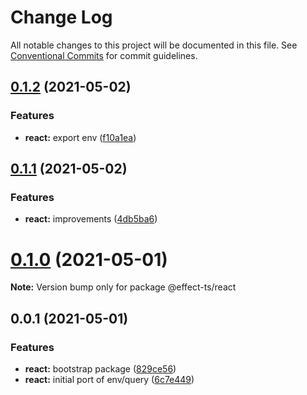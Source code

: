# Change Log

All notable changes to this project will be documented in this file.
See [Conventional Commits](https://conventionalcommits.org) for commit guidelines.

## [0.1.2](https://github.com/Effect-TS/react/compare/@effect-ts/react@0.1.1...@effect-ts/react@0.1.2) (2021-05-02)


### Features

* **react:** export env ([f10a1ea](https://github.com/Effect-TS/react/commit/f10a1eac765f197c6d1fbcc559583fb6c251d348))





## [0.1.1](https://github.com/Effect-TS/react/compare/@effect-ts/react@0.1.0...@effect-ts/react@0.1.1) (2021-05-02)


### Features

* **react:** improvements ([4db5ba6](https://github.com/Effect-TS/react/commit/4db5ba6b1b49f0f7678cada2a2ef1c44f6deb6d0))





# [0.1.0](https://github.com/Effect-TS/react/compare/@effect-ts/react@0.0.1...@effect-ts/react@0.1.0) (2021-05-01)

**Note:** Version bump only for package @effect-ts/react





## 0.0.1 (2021-05-01)


### Features

* **react:** bootstrap package ([829ce56](https://github.com/Effect-TS/react/commit/829ce566dcadf63b296f5f9c971658b94a6a265a))
* **react:** initial port of env/query ([6c7e449](https://github.com/Effect-TS/react/commit/6c7e449386a361fd78df804eea57e2b73dfbc823))
